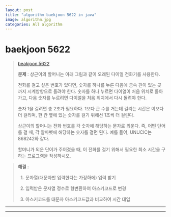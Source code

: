```yaml
---  
layout: post  
title: "algorithm baekjoon 5622 in java"  
image: algorithm.jpg  
categories: All algorithm  
---  
```


# baekjoon 5622  

> [beakjoon 5622](https://www.acmicpc.net/problem/5622)  
>   
> **문제** :  상근이의 할머니는 아래 그림과 같이 오래된 다이얼 전화기를 사용한다.  
> 
> 전화를 걸고 싶은 번호가 있다면, 숫자를 하나를 누른 다음에 금속 핀이 있는 곳 까지 시계방향으로 돌려야 한다. 숫자를 하나 누르면 다이얼이 처음 위치로 돌아가고, 다음 숫자를 누르려면 다이얼을 처음 위치에서 다시 돌려야 한다.  
> 
> 숫자 1을 걸려면 총 2초가 필요하다. 1보다 큰 수를 거는데 걸리는 시간은 이보다 더 걸리며, 한 칸 옆에 있는 숫자를 걸기 위해선 1초씩 더 걸린다.  
> 
> 상근이의 할머니는 전화 번호를 각 숫자에 해당하는 문자로 외운다. 즉, 어떤 단어를 걸 때, 각 알파벳에 해당하는 숫자를 걸면 된다. 예를 들어, UNUCIC는 868242와 같다.  
> 
> 할머니가 외운 단어가 주어졌을 때, 이 전화를 걸기 위해서 필요한 최소 시간을 구하는 프로그램을 작성하시오.  

> **해결** :  
> 1. 문자열(대문자만 입력한다는 가정하에) 입력 받기  
> 
> 2. 입력받은 문자열 정수로 형변환하여 아스키코드로 변경   
> 
> 3. 아스키코드를 대문자 아스키코드값과 비교하여 시간 대입  

---  

<script src="https://gist.github.com/nnlog/61a1b6c71237d675580e2cc9e54465b8.js"></script>  

---   
